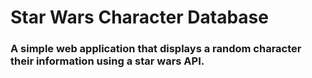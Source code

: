 # Star Wars Character Database
### A simple web application that displays a random character their information using a star wars API.